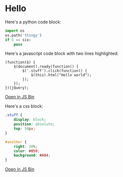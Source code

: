 Hello
======

Here's a python code block:

```python
import os
os.path('thingy')
if 5 == six:
    pass
```

Here's a javascript code block with two lines highlighted:

<pre data-line="2-3"><code class="language-javascript">(function($) {
    $(document).ready(function() {
        $('.stuff').click(function() {
            $(this).html("Hello world");
        });
    });
})(jQuery);
</code></pre>

<a class="btn btn-default jsbin-button" href="http://jsbin.com/xexezo/5/edit?js,output">Open in JS Bin</a>

Here's a css block:

```css
.stuff {
    display: block;
    position: absolute;
    top: 50px;
}

#another {
    right: 20%;
    color: #059;
    background: #A04;
}
```

<a class="btn btn-default jsbin-button" href="http://jsbin.com/xexezo/4/edit?js,output">Open in JS Bin</a>
